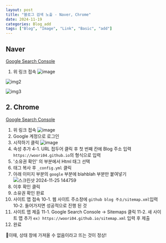 ```yaml
---
layout: post
title: "블로그 검색 노출 - Naver, Chrome"
date: 2024-11-19
categories: Blog_add
tags: ["Blog", "Image", "Link", "Basic", "add"]
---
```




## Naver 

[Google Search Console](https://search.google.com/search-console/about)
1. 위 링크 접속
![image](https://github.com/user-attachments/assets/bf2d9492-b4a3-4860-a3e6-201a7b9d7ba5)




![img2](https://github.com/user-attachments/assets/d2c5a390-2bb4-4b72-8c37-25f2f10b4890)

![img3](https://github.com/user-attachments/assets/da8d84f4-4c3e-4536-bcc8-7626cd73bdfb)

## 2. Chrome
[Google Search Console](https://search.google.com/search-console/about)
1. 위 링크 접속
![image](https://github.com/user-attachments/assets/bf2d9492-b4a3-4860-a3e6-201a7b9d7ba5)
2. Google 계정으로 로그인
3. 시작하기 클릭
![image](https://github.com/user-attachments/assets/08bd70f9-8de1-406b-84cc-f4807ae2e534)
4. 속성 추가
4-1. URL 접두어 클릭 후 첫 번째 칸에 Blog 주소 입력
`https://woori04.github.io`의 형식으로 입력
5. '소유권 확인' 의 부분에서 Html 태그 선택
6. 태그 복사 후 `_config.yml` 클릭
7. 아래 이미지 부분의 `google` 부분에 blahblah 부분만 붙여넣기
![스크린샷 2024-11-25 144759](https://github.com/user-attachments/assets/6ccb1510-13a3-4120-aac0-8f50122e96e9)
8. 이후 확인 클릭
9. 소유권 확인 완료
10. 사이트 맵 접속
10-1. 웹 사이트 주소창에 `github blog 주소/sitemap.xml`입력
10-2. 들어가지면 성공적으로 진행 된 것
11. 사이트 맵 제출
11-1. Google Search Console -> Sitemaps 클릭
11-2. 새 사이트 맵 추가 `ex) https://woori04.github.io/sitemap.xml` 입력 후 제출
12. 완료

📢이때, 상태 창에 가져올 수 없음이라고 뜨는 것이 정상!